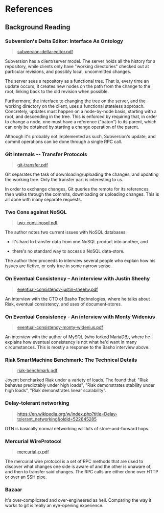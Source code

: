 References
==========

Background Reading
------------------

### Subversion's Delta Editor: Interface As Ontology

> [subversion-delta-editor.pdf](https://github.com/scvalex/ltc/blob/master/reference/subversion-delta-editor.pdf)

Subversion has a client/server model.  The server holds all the
history for a repository, while clients only have "working
directories" checked out at particular revisions, and possibly local,
uncommitted changes.

The server sees a repository as a functional tree.  That is, every
time an update occurs, it creates new nodes on the path from the
change to the root, linking back to the old revision when possible.

Furthermore, the interface to changing the tree on the server, and the
working directory on the client, uses a functional stateless approach.
Concretely, updates must happen on a node-by-node basis, starting with
a root, and descending in the tree.  This is enforced by requiring
that, in order to change a node, one must have a reference ("baton")
to its parent, which can only be obtained by starting a change
operation of the parent.

Although it's probably not implemented as such, Subversion's update,
and commit operations can be done through a single RPC call.

### Git Internals -- Transfer Protocols

> [git-transfer.pdf](https://github.com/scvalex/ltc/blob/master/reference/git-transfer.pdf)

Git separates the task of downloading/uploading the changes, and
updating the working tree.  Only the transfer part is interesting to
us.

In order to exchange changes, Git queries the remote for its
references, then walks through the commits, downloading or uploading
changes.  This is all done with many separate requests.

### Two Cons against NoSQL

> [two-cons-nosql.pdf](https://github.com/scvalex/ltc/blob/master/reference/two-cons-nosql.pdf)

The author notes two current issues with NoSQL databases:

 * it's hard to transfer data from one NoSQL product into another, and

 * there's no standard way to access a NoSQL data-store.

The author then proceeds to interview several people who explain how
his issues are fictive, or only true in some narrow sense.

### On Eventual Consistency – An interview with Justin Sheehy

> [eventual-consistency-justin-sheehy.pdf](https://github.com/scvalex/ltc/blob/master/reference/eventual-consistency-justin-sheehy.pdf)

An interview with the CTO of Basho Technologies, where he talks about
Riak, eventual consistency, and uses of document-stores.

### On Eventual Consistency - An interview with Monty Widenius

> [eventual-consistency-monty-widenius.pdf](https://github.com/scvalex/ltc/blob/master/reference/eventual-consistency-monty-widenius.pdf)

An interview with the author of MySQL (who forked MariaDB), where he
explains how eventual consistency is not what he'd want in many
circumstances.  This is mostly a response to the Basho interview
above.

### Riak SmartMachine Benchmark: The Technical Details

> [riak-benchmark.pdf](https://github.com/scvalex/ltc/blob/master/reference/riak-benchmark.pdf)

Joyent bencharked Riak under a variety of loads.  The found that:
"Riak behaves predictably under high loads", "Riak demonstrates
stability under high loads", "Riak demonstrates linear scalability".

### Delay-tolerant networking

> <https://en.wikipedia.org/w/index.php?title=Delay-tolerant_networking&oldid=522645285>

DTN is basically normal networking will lots of store-and-forward hops.

### Mercurial WireProtocol

> [mercurial-p.pdf](https://github.com/scvalex/ltc/blob/master/reference/mercurial-p.pdf)

The mercurial wire protocol is a set of RPC methods that are used to
discover what changes one side is aware of and the other is unaware
of, and then to transfer said changes.  The RPC calls are either done
over HTTP or over an SSH pipe.

### Bazaar

It's over-complicated and over-engineered as hell.  Comparing the way
it works to git is really an eye-opening experience.
